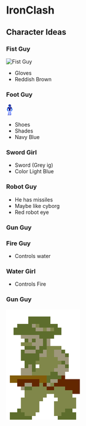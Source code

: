 # IronClash

## Character Ideas

### Fist Guy
![Fist Guy](Assets/Characters/FistGuy/handGuy2)
- Gloves
- Reddish Brown

### Foot Guy
![Foot Guy](Assets/Characters/FootGuy/footGuy2.png)
- Shoes
- Shades
- Navy Blue

### Sword Girl
- Sword (Grey ig)
- Color Light Blue
  
### Robot Guy
- He has missiles
- Maybe like cyborg
- Red robot eye

### Gun Guy

### Fire Guy
- Controls water

### Water Girl
- Controls Fire

### Gun Guy
![Gun Guy](Assets/Characters/GunGuy/gunGuy.png)